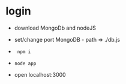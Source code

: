 # login

  -  download MongoDb and nodeJS
  
  -  set/change port MongoDB - path => ./db.js
  
  -  ` npm i`
  
  -  ` node app `
  
  - open localhost:3000
